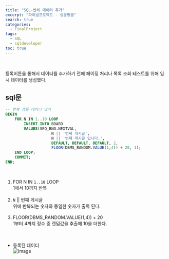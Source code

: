 ```yaml
---
title: "SQL-반복 데이터 추가"
excerpt: "파이널프로젝트 - 싱글벙글"
search: true
categories: 
  - FinalProject
tags: 
  - SQL
  - sqldeveloper
toc: true
---
```


<br>

등록버튼을 통해서 데이터를 추가하기 전에 페이징 처리나 목록 조회 테스트를 위해 임시 데이터를 생성했다.<br>  



## sql문

```sql
-- 반복 샘플 데이터 넣기
BEGIN
    FOR N IN 1..10 LOOP
        INSERT INTO BOARD
        VALUES(SEQ_BNO.NEXTVAL,
                    N || '번째 게시글',
                    N || '번째 게시글 입니다.',
                    DEFAULT, DEFAULT, DEFAULT, 2,
                    FLOOR(DBMS_RANDOM.VALUE(1,4)) + 20, 1);
    END LOOP;
    COMMIT;
END;
```

<br>

1. FOR N IN `1..10` LOOP<br>
1에서 10까지 반복<br><br>
2. `N` ||  번째 게시글<br>
위에 반복되는 숫자와 동일한 숫자가 출력 된다.<br><br>
3. FLOOR(DBMS_RANDOM.VALUE(1,4)) + 20<br>
1부터 4까지 정수 중 랜덤값을 추출해 10을 더한다.<br><br><br>



- 등록된 데이터 <br>
![image](https://user-images.githubusercontent.com/73421820/109422743-4039bd00-7a20-11eb-8210-27eb428b5594.png)

<br><br>


